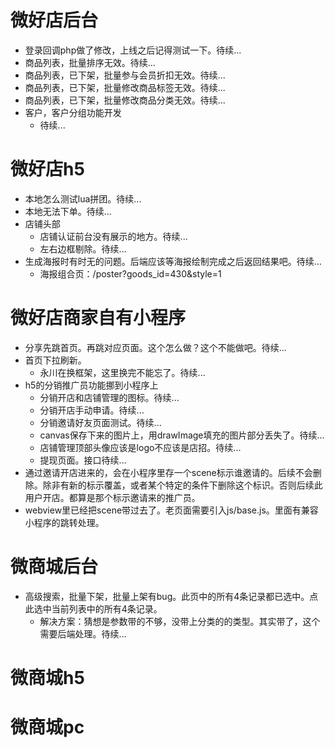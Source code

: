 # 微好店后台
* 登录回调php做了修改，上线之后记得测试一下。待续...
* 商品列表，批量排序无效。待续...
* 商品列表，已下架，批量参与会员折扣无效。待续...
* 商品列表，已下架，批量修改商品标签无效。待续...
* 商品列表，已下架，批量修改商品分类无效。待续...
* 客户，客户分组功能开发
    - 待续...

# 微好店h5
* 本地怎么测试lua拼团。待续...
* 本地无法下单。待续...
* 店铺头部
    - 店铺认证前台没有展示的地方。待续...
    - 左右边框剔除。待续...
* 生成海报时有时无的问题。后端应该等海报绘制完成之后返回结果吧。待续...
    - 海报组合页：/poster?goods_id=430&style=1

# 微好店商家自有小程序
* 分享先跳首页。再跳对应页面。这个怎么做？这个不能做吧。待续...
* 首页下拉刷新。
    - 永川在换框架，这里换完不能忘了。待续...
* h5的分销推广员功能挪到小程序上
    - 分销开店和店铺管理的图标。待续...
    - 分销开店手动申请。待续...
    - 分销邀请好友页面测试。待续...
    - canvas保存下来的图片上，用drawImage填充的图片部分丢失了。待续...
    - 店铺管理顶部头像应该是logo不应该是店招。待续...
    - 提现页面。接口待续...
* 通过邀请开店进来的，会在小程序里存一个scene标示谁邀请的。后续不会删除。除非有新的标示覆盖，或者某个特定的条件下删除这个标识。否则后续此用户开店。都算是那个标示邀请来的推广员。
* webview里已经把scene带过去了。老页面需要引入js/base.js。里面有兼容小程序的跳转处理。

# 微商城后台
* 高级搜索，批量下架，批量上架有bug。此页中的所有4条记录都已选中。点此选中当前列表中的所有4条记录。
    - 解决方案：猜想是参数带的不够，没带上分类的的类型。其实带了，这个需要后端处理。待续...

# 微商城h5

# 微商城pc
